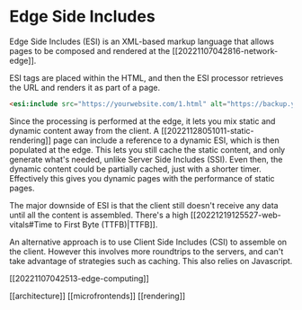 # Edge Side Includes

Edge Side Includes (ESI) is an XML-based markup language that allows pages to be composed and rendered at the [[20221107042816-network-edge]].

ESI tags are placed within the HTML, and then the ESI processor retrieves the URL and renders it as part of a page.

```html
<esi:include src="https://yourwebsite.com/1.html" alt="https://backup.yourwebsite.com/2.html" onerror="continue"/>
```

Since the processing is performed at the edge, it lets you mix static and dynamic content away from the client. A [[20221128051011-static-rendering]] page can include a reference to a dynamic ESI, which is then populated at the edge. This lets you still cache the static content, and only generate what's needed, unlike Server Side Includes (SSI). Even then, the dynamic content could be partially cached, just with a shorter timer. Effectively this gives you dynamic pages with the performance of static pages.

The major downside of ESI is that the client still doesn't receive any data until all the content is assembled. There's a high [[20221219125527-web-vitals#Time to First Byte (TTFB)|TTFB]].

An alternative approach is to use Client Side Includes (CSI) to assemble on the client. However this involves more roundtrips to the servers, and can't take advantage of strategies such as caching. This also relies on Javascript.

[[20221107042513-edge-computing]]

[[architecture]]
[[microfrontends]]
[[rendering]]